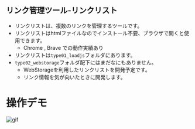 ## リンク管理ツール-リンクリスト

- リンクリストは、複数のリンクを管理するツールです。
- リンクリストはhtmlファイルなのでインストール不要、ブラウザで開くと使用できます。
    - Chrome , Brave での動作実績あり
- リンクリストは`type01_loadjs`フォルダにあります。
- `type02_webstorage`フォルダ配下にはまだなにもありません。
    - WebStorageを利用したリンクリストを開発予定です。
    - リンク情報を気が向いたときに開発します。


# 操作デモ

![gif](https://youtu.be/gzVICp4xvZs?si=8JqzpwKU8rqCQwcR)
